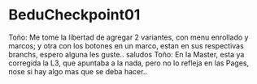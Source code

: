 # BeduCheckpoint01
Toño: Me tome la libertad de agregar 2 variantes, con menu enrollado y marcos; y otra con los botones en un marco, estan en sus respectivas branchs, espero alguna les guste.. saludos
Toño: En la Master, esta ya corregida la L3, que apuntaba a la nada, pero no lo  refleja en las Pages, nose si hay algo mas que se deba hacer..
